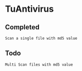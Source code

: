 # TuAntivirus

## Completed
```
Scan a single file with md5 value
```

## Todo
```
Multi Scan files with md5 value
```
